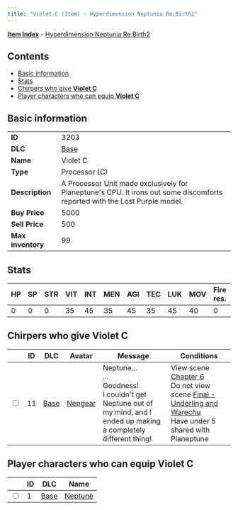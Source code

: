 ```yaml
---
title: "Violet C (Item) - Hyperdimension Neptunia Re;Birth2"
---
```


[**Item Index**](/neptunia/rb2/item/index.html) - [Hyperdimension Neptunia Re;Birth2](/neptunia/rb2)

## Contents

- [Basic information](#basic-information)
- [Stats](#stats)
- [Chirpers who give **Violet C**](#chirpers-who-give-violet-c)
- [Player characters who can equip **Violet C**](#player-characters-who-can-equip-violet-c)

## Basic information

|   |   |
| -- | -- |
| **ID** | 3203 |
| **DLC** | [Base](/neptunia/rb2/dlc/0-base.html) |
| **Name** | Violet C |
| **Type** | Processor (C) |
| **Description** | A Processor Unit made exclusively for Planeptune's CPU. It irons out some discomforts reported with the Lost Purple model. |
| **Buy Price** | 5000 |
| **Sell Price** | 500 |
| **Max inventory** | 99 |

## Stats

| HP | SP | STR | VIT | INT | MEN | AGI | TEC | LUK | MOV | Fire res. | Ice res. | Wind res. | Lightning res. |
| -- | -- | --- | --- | --- | --- | --- | --- | --- | --- | --------- | -------- | --------- | -------------- |
| 0 | 0 | 0 | 35 | 45 | 35 | 45 | 35 | 45 | 40 | 0 | 0 | 0 | 0 |

## Chirpers who give **Violet C**

|    | ID | DLC | Avatar | Message | Conditions |
| -- | -- | --- | ------ | ------- | ---------- |
| <input type="checkbox" id="rb2-chirper-event-0-11" class="trackbox" /> | 11 | [Base](/neptunia/rb2/dlc/0-base.html) | [Nepgear](/neptunia/rb2/avatar/0-34-nepgear.html) | Neptune...<br />...<br />Goodness!<br />I couldn't get Neptune out of my mind, and I ended up making<br />a completely different thing! | View scene [Chapter 6](/neptunia/rb2/scene/0-401-chapter-6.html)<br />Do not view scene [Final - Underling and Warechu](/neptunia/rb2/scene/0-468-final-underling-and-warechu.html)<br />Have under 5 shared with Planeptune<br /> |

## Player characters who can equip **Violet C**

|    | ID | DLC | Name |
| -- | -- | --- | ---- |
| <input type="checkbox" id="rb2-player-0-1" class="trackbox" /> | 1 | [Base](/neptunia/rb2/dlc/0-base.html) | [Neptune](/neptunia/rb2/player/0-1-neptune.html) |